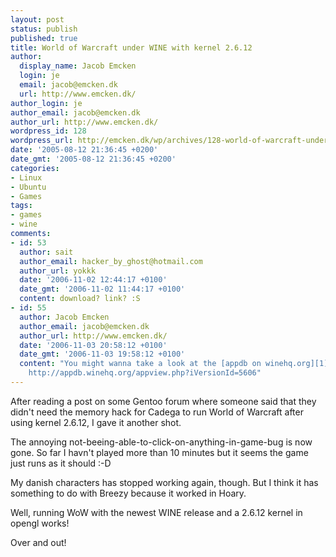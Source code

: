 ```yaml
---
layout: post
status: publish
published: true
title: World of Warcraft under WINE with kernel 2.6.12
author:
  display_name: Jacob Emcken
  login: je
  email: jacob@emcken.dk
  url: http://www.emcken.dk/
author_login: je
author_email: jacob@emcken.dk
author_url: http://www.emcken.dk/
wordpress_id: 128
wordpress_url: http://emcken.dk/wp/archives/128-world-of-warcraft-under-wine-with-kernel-2612.html
date: '2005-08-12 21:36:45 +0200'
date_gmt: '2005-08-12 21:36:45 +0200'
categories:
- Linux
- Ubuntu
- Games
tags:
- games
- wine
comments:
- id: 53
  author: sait
  author_email: hacker_by_ghost@hotmail.com
  author_url: yokkk
  date: '2006-11-02 12:44:17 +0100'
  date_gmt: '2006-11-02 11:44:17 +0100'
  content: download? link? :S
- id: 55
  author: Jacob Emcken
  author_email: jacob@emcken.dk
  author_url: http://www.emcken.dk/
  date: '2006-11-03 20:58:12 +0100'
  date_gmt: '2006-11-03 19:58:12 +0100'
  content: "You might wanna take a look at the [appdb on winehq.org][1]\r\n\r\n[1]:
    http://appdb.winehq.org/appview.php?iVersionId=5606"
---
```

After reading a post on some Gentoo forum where someone said that they didn't need the memory hack for Cadega to run World of Warcraft after using kernel 2.6.12, I gave it another shot.

The annoying not-beeing-able-to-click-on-anything-in-game-bug is now gone. So far I havn't played more than 10 minutes but it seems the game just runs as it should :-D

My danish characters has stopped working again, though. But I think it has something to do with Breezy because it worked in Hoary.

Well, running WoW with the newest WINE release and a 2.6.12 kernel in opengl works!

Over and out!

